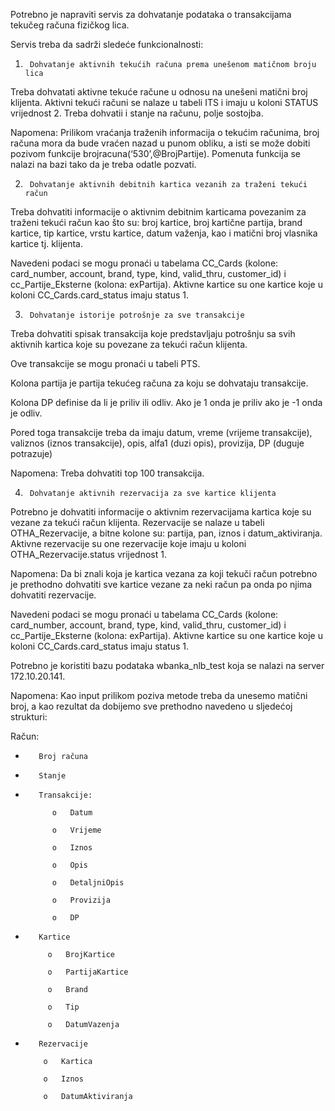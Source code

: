 Potrebno je napraviti servis za dohvatanje podataka o transakcijama tekučeg računa fizičkog lica.

 Servis treba da sadrži sledeće funkcionalnosti:

 
1)      Dohvatanje aktivnih tekućih računa prema unešenom matičnom broju lica
Treba dohvatati aktivne tekuće račune u odnosu na unešeni matični broj klijenta.
Aktivni tekući računi se nalaze u tabeli ITS i imaju u koloni STATUS vrijednost 2.
Treba dohvatii i stanje na računu, polje sostojba.


Napomena: Prilikom vraćanja traženih informacija o tekućim računima, broj računa mora da bude vraćen nazad u punom obliku, a isti se može dobiti pozivom funkcije brojracuna(‘530’,@BrojPartije).
Pomenuta funkcija se nalazi na bazi tako da je treba odatle pozvati.

2)      Dohvatanje aktivnih debitnih kartica vezanih za traženi tekući račun
Treba dohvatiti informacije o aktivnim debitnim karticama povezanim za traženi tekući račun kao što su: broj kartice, broj kartične partija, brand kartice, tip kartice, vrstu kartice, datum važenja, kao i matični broj vlasnika kartice tj. klijenta.

Navedeni podaci se mogu pronaći u tabelama CC_Cards (kolone: card_number, account, brand, type, kind, valid_thru, customer_id) i cc_Partije_Eksterne (kolona: exPartija).
Aktivne kartice su one kartice koje u koloni CC_Cards.card_status imaju status 1.

3)      Dohvatanje istorije potrošnje za sve transakcije
Treba dohvatiti spisak transakcija koje predstavljaju potrošnju sa svih aktivnih kartica koje su povezane za tekući račun klijenta.

Ove transakcije se mogu pronaći u tabeli PTS.

Kolona partija je partija tekućeg računa za koju se dohvataju transakcije.

Kolona DP definise da li je priliv ili odliv. Ako je 1 onda je priliv ako je -1 onda je odliv.

Pored toga transakcije treba da imaju datum, vreme (vrijeme transakcije), valiznos (iznos transakcije), opis, alfa1 (duzi opis), provizija, DP (duguje potrazuje)

Napomena: Treba dohvatiti top 100 transakcija.


4)      Dohvatanje aktivnih rezervacija za sve kartice klijenta
Potrebno je dohvatiti informacije o aktivnim rezervacijama kartica koje su vezane za tekući račun klijenta.
Rezervacije se nalaze u tabeli OTHA_Rezervacije, a bitne kolone su: partija, pan, iznos i datum_aktiviranja.
Aktivne rezervacije su one rezervacije koje imaju u koloni OTHA_Rezervacije.status vrijednost 1.      

 Napomena: Da bi znali koja je kartica vezana za koji tekuči račun potrebno je prethodno dohvatiti sve kartice vezane za neki račun pa onda po njima dohvatiti rezervacije.

              
Navedeni podaci se mogu pronaći u tabelama CC_Cards (kolone: card_number, account, brand, type, kind, valid_thru, customer_id) i cc_Partije_Eksterne (kolona: exPartija).
Aktivne kartice su one kartice koje u koloni CC_Cards.card_status imaju status 1.

Potrebno je koristiti bazu podataka wbanka_nlb_test koja se nalazi na server 172.10.20.141.

 
 Napomena: Kao input prilikom poziva metode treba da unesemo matični broj, a kao rezultat da dobijemo sve prethodno navedeno u sljedećoj strukturi:

 

Račun:

-        Broj računa

-        Stanje

-        Transakcije:

            o   Datum

            o   Vrijeme

            o   Iznos

            o   Opis

            o   DetaljniOpis

            o   Provizija

            o   DP


-        Kartice

           o   BrojKartice

           o   PartijaKartice

           o   Brand

           o   Tip

           o   DatumVazenja


-        Rezervacije

          o   Kartica

          o   Iznos

          o   DatumAktiviranja